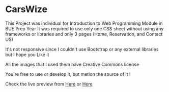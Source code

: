# CarsWize

This Project was individual for Introduction to Web Programming Module in BUE Prep Year
It was required to use only one CSS sheet without using any frameworks or libraries and only 3 pages (Home, Reservation, and Contact US)

It's not responsive since I couldn't use Bootstrap or any external libraries but I hope you Like it

All the images that I used them have Creative Commons license

You're free to use or develop it, but metion the source of it !

Check the live preview from <a href="https://daviddoaa.me/CarsWize/" target="_blank">Here</a> or <a href="https://david-maximous.github.io/CarsWize/" target="_blank">Here</a>

